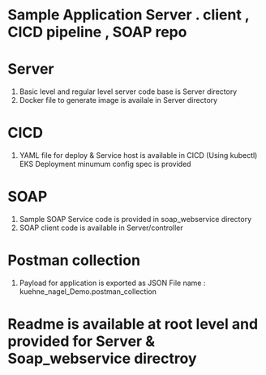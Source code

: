 # Sample Application Server . client , CICD pipeline , SOAP  repo

# Server
1. Basic level and regular level server code base is Server directory
2. Docker file to generate image is availale in Server directory

# CICD
1. YAML file for deploy & Service host is available in CICD (Using kubectl) EKS Deployment minumum config spec is provided 

# SOAP 
1. Sample SOAP Service code is provided in soap_webservice directory 
2. SOAP client code is available in Server/controller 

# Postman collection 
1. Payload for application is exported as JSON 
   File name : kuehne_nagel_Demo.postman_collection

# Readme is available at root level and provided for Server & Soap_webservice directroy 


